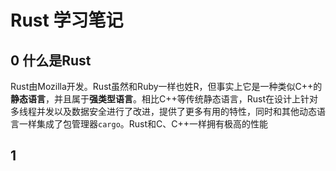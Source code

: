 # Rust 学习笔记

## 0 什么是Rust

Rust由Mozilla开发。Rust虽然和Ruby一样也姓R，但事实上它是一种类似C++的**静态语言**，并且属于**强类型语言**。相比C++等传统静态语言，Rust在设计上针对多线程并发以及数据安全进行了改进，提供了更多有用的特性，同时和其他动态语言一样集成了包管理器`cargo`。Rust和C、C++一样拥有极高的性能


## 1 